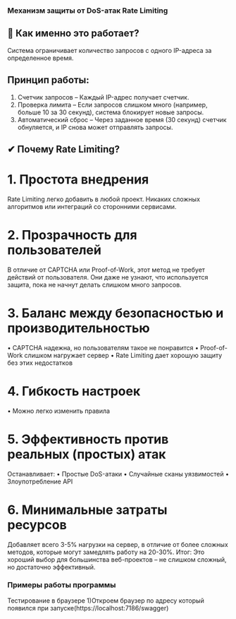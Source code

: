 ### Механизм защиты от DoS-атак Rate Limiting
## 🔧 Как именно это работает?
Система ограничивает количество запросов с одного IP-адреса за определенное время.
## Принцип работы:
1.	Счетчик запросов – Каждый IP-адрес получает счетчик.
2.	Проверка лимита – Если запросов слишком много (например, больше 10 за 30 секунд), система блокирует новые запросы.
3.	Автоматический сброс – Через заданное время (30 секунд) счетчик обнуляется, и IP снова может отправлять запросы.
## ✔ Почему  Rate Limiting?
# 1.	Простота внедрения
Rate Limiting легко добавить в любой проект. Никаких сложных алгоритмов или интеграций со сторонними сервисами.
# 2. Прозрачность для пользователей
В отличие от CAPTCHA или Proof-of-Work, этот метод не требует действий от пользователя. Они даже не узнают, что используется защита, пока не начнут делать слишком много запросов.
# 3. Баланс между безопасностью и производительностью
•	CAPTCHA надежна, но  пользователям такое не понравится
•	Proof-of-Work слишком нагружает сервер
•	Rate Limiting дает хорошую защиту без этих недостатков
# 4. Гибкость настроек
•	Можно легко изменить правила
# 5. Эффективность против реальных (простых) атак
Останавливает:
•	Простые DoS-атаки
•	Случайные сканы уязвимостей
•	Злоупотребление API
# 6.  Минимальные затраты ресурсов
Добавляет всего 3-5% нагрузки на сервер, в отличие от более сложных методов, которые могут замедлять работу на 20-30%.
Итог: Это хороший выбор для большинства веб-проектов – не слишком сложный, но достаточно эффективный.

### Примеры работы программы
Тестирование в браузере
1)Откроем браузер по адресу который появился при запуске(https://localhost:7186/swagger)


